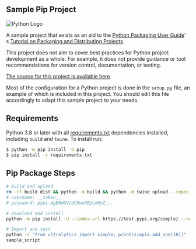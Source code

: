## Sample Pip Project

![Python Logo](https://www.python.org/static/community_logos/python-logo.png "Sample inline image")

A sample project that exists as an aid to the [Python Packaging User Guide][packaging guide]'
s [Tutorial on Packaging and Distributing Projects][distribution tutorial].

This project does not aim to cover best practices for Python project development as a whole. For example, it does not
provide guidance or tool recommendations for version control, documentation, or testing.

[The source for this project is available here][src].

Most of the configuration for a Python project is done in the `setup.py` file, an example of which is included in this
project. You should edit this file accordingly to adapt this sample project to your needs.

[packaging guide]: https://packaging.python.org

[distribution tutorial]: https://packaging.python.org/tutorials/packaging-projects/

[src]: https://github.com/pypa/sampleproject

[rst]: http://docutils.sourceforge.net/rst.html

[md]: https://tools.ietf.org/html/rfc7764#section-3.5 "CommonMark variant"

[md use]: https://packaging.python.org/specifications/core-metadata/#description-content-type-optional

## Requirements

Python 3.8 or later with all [requirements.txt](https://github.com/ultralytics/pip/blob/master/requirements.txt)
dependencies installed, including `build` and `twine`. To install run:

```bash
$ python -m pip install -U pip
$ pip install -r requirements.txt
```

## Pip Package Steps

```bash
# Build and upload
rm -rf build dist && python -m build && python -m twine upload --repository testpypi dist/*
# username: __token__
# password: pypi-AgENdGVzdC5weXBpLm9yZ...

# Download and install
python -m pip install -U --index-url https://test.pypi.org/simple/ --no-deps ultralytics==0.0.2

# Import and test
python -c "from ultralytics import simple; print(simple.add_one(10))"
sample_script
```
